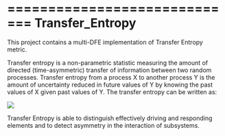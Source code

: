 =============================
Transfer_Entropy
=============================


This project contains a multi-DFE implementation of Transfer Entropy metric.

Transfer entropy is a non-parametric statistic measuring the amount of directed (time-asymmetric) transfer of information between two random processes. 
Transfer entropy from a process X to another process Y is the amount of uncertainty reduced in future values of Y by knowing the past values of X given 
past values of Y. The transfer entropy can be written as:

<img src=file:///home/pavlos/Pictures/asd2.png>

Transfer Entropy is able to distinguish effectively driving and responding elements and to detect asymmetry in the interaction of subsystems. 

